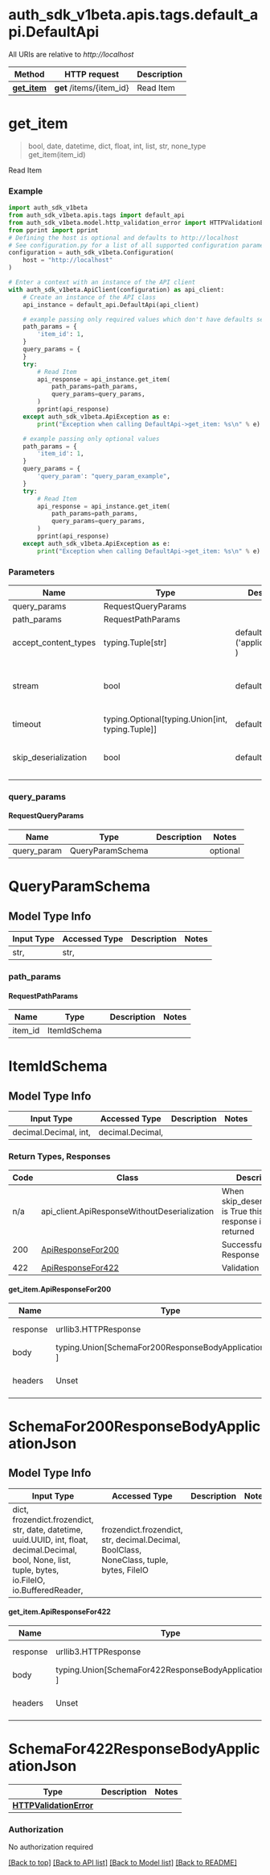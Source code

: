 <a id="__pageTop"></a>
# auth_sdk_v1beta.apis.tags.default_api.DefaultApi

All URIs are relative to *http://localhost*

Method | HTTP request | Description
------------- | ------------- | -------------
[**get_item**](#get_item) | **get** /items/{item_id} | Read Item

# **get_item**
<a id="get_item"></a>
> bool, date, datetime, dict, float, int, list, str, none_type get_item(item_id)

Read Item

### Example

```python
import auth_sdk_v1beta
from auth_sdk_v1beta.apis.tags import default_api
from auth_sdk_v1beta.model.http_validation_error import HTTPValidationError
from pprint import pprint
# Defining the host is optional and defaults to http://localhost
# See configuration.py for a list of all supported configuration parameters.
configuration = auth_sdk_v1beta.Configuration(
    host = "http://localhost"
)

# Enter a context with an instance of the API client
with auth_sdk_v1beta.ApiClient(configuration) as api_client:
    # Create an instance of the API class
    api_instance = default_api.DefaultApi(api_client)

    # example passing only required values which don't have defaults set
    path_params = {
        'item_id': 1,
    }
    query_params = {
    }
    try:
        # Read Item
        api_response = api_instance.get_item(
            path_params=path_params,
            query_params=query_params,
        )
        pprint(api_response)
    except auth_sdk_v1beta.ApiException as e:
        print("Exception when calling DefaultApi->get_item: %s\n" % e)

    # example passing only optional values
    path_params = {
        'item_id': 1,
    }
    query_params = {
        'query_param': "query_param_example",
    }
    try:
        # Read Item
        api_response = api_instance.get_item(
            path_params=path_params,
            query_params=query_params,
        )
        pprint(api_response)
    except auth_sdk_v1beta.ApiException as e:
        print("Exception when calling DefaultApi->get_item: %s\n" % e)
```
### Parameters

Name | Type | Description  | Notes
------------- | ------------- | ------------- | -------------
query_params | RequestQueryParams | |
path_params | RequestPathParams | |
accept_content_types | typing.Tuple[str] | default is ('application/json', ) | Tells the server the content type(s) that are accepted by the client
stream | bool | default is False | if True then the response.content will be streamed and loaded from a file like object. When downloading a file, set this to True to force the code to deserialize the content to a FileSchema file
timeout | typing.Optional[typing.Union[int, typing.Tuple]] | default is None | the timeout used by the rest client
skip_deserialization | bool | default is False | when True, headers and body will be unset and an instance of api_client.ApiResponseWithoutDeserialization will be returned

### query_params
#### RequestQueryParams

Name | Type | Description  | Notes
------------- | ------------- | ------------- | -------------
query_param | QueryParamSchema | | optional


# QueryParamSchema

## Model Type Info
Input Type | Accessed Type | Description | Notes
------------ | ------------- | ------------- | -------------
str,  | str,  |  | 

### path_params
#### RequestPathParams

Name | Type | Description  | Notes
------------- | ------------- | ------------- | -------------
item_id | ItemIdSchema | | 

# ItemIdSchema

## Model Type Info
Input Type | Accessed Type | Description | Notes
------------ | ------------- | ------------- | -------------
decimal.Decimal, int,  | decimal.Decimal,  |  | 

### Return Types, Responses

Code | Class | Description
------------- | ------------- | -------------
n/a | api_client.ApiResponseWithoutDeserialization | When skip_deserialization is True this response is returned
200 | [ApiResponseFor200](#get_item.ApiResponseFor200) | Successful Response
422 | [ApiResponseFor422](#get_item.ApiResponseFor422) | Validation Error

#### get_item.ApiResponseFor200
Name | Type | Description  | Notes
------------- | ------------- | ------------- | -------------
response | urllib3.HTTPResponse | Raw response |
body | typing.Union[SchemaFor200ResponseBodyApplicationJson, ] |  |
headers | Unset | headers were not defined |

# SchemaFor200ResponseBodyApplicationJson

## Model Type Info
Input Type | Accessed Type | Description | Notes
------------ | ------------- | ------------- | -------------
dict, frozendict.frozendict, str, date, datetime, uuid.UUID, int, float, decimal.Decimal, bool, None, list, tuple, bytes, io.FileIO, io.BufferedReader,  | frozendict.frozendict, str, decimal.Decimal, BoolClass, NoneClass, tuple, bytes, FileIO |  | 

#### get_item.ApiResponseFor422
Name | Type | Description  | Notes
------------- | ------------- | ------------- | -------------
response | urllib3.HTTPResponse | Raw response |
body | typing.Union[SchemaFor422ResponseBodyApplicationJson, ] |  |
headers | Unset | headers were not defined |

# SchemaFor422ResponseBodyApplicationJson
Type | Description  | Notes
------------- | ------------- | -------------
[**HTTPValidationError**](../../models/HTTPValidationError.md) |  | 


### Authorization

No authorization required

[[Back to top]](#__pageTop) [[Back to API list]](../../../README.md#documentation-for-api-endpoints) [[Back to Model list]](../../../README.md#documentation-for-models) [[Back to README]](../../../README.md)

